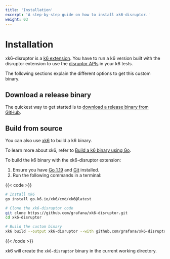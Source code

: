 ```yaml
---
title: 'Installation'
excerpt: 'A step-by-step guide on how to install xk6-disruptor.'
weight: 03
---
```


# Installation

xk6-disruptor is a [k6 extension](/docs/k6/<K6_VERSION>/extensions). You have to run a k6 version built with the disruptor extension to use the [disruptor APIs](/docs/k6/<K6_VERSION>/javascript-api/xk6-disruptor/) in your k6 tests.

The following sections explain the different options to get this custom binary.

## Download a release binary

The quickest way to get started is to [download a release binary from GitHub](https://github.com/grafana/xk6-disruptor/releases).

## Build from source

You can also use [xk6](https://github.com/grafana/xk6) to build a k6 binary.

To learn more about xk6, refer to [Build a k6 binary using Go](/docs/k6/<K6_VERSION>/extensions/build-k6-binary-using-go).

To build the k6 binary with the xk6-disruptor extension:

1. Ensure you have [Go 1.19](https://golang.org/doc/install) and [Git](https://git-scm.com/) installed.
2. Run the following commands in a terminal:

{{< code >}}

```bash
# Install xk6
go install go.k6.io/xk6/cmd/xk6@latest

# Clone the xk6-disruptor code
git clone https://github.com/grafana/xk6-disruptor.git
cd xk6-disruptor

# Build the custom binary
xk6 build --output xk6-disruptor --with github.com/grafana/xk6-disruptor=.
```

{{< /code >}}

xk6 will create the `xk6-disruptor` binary in the current working directory.
